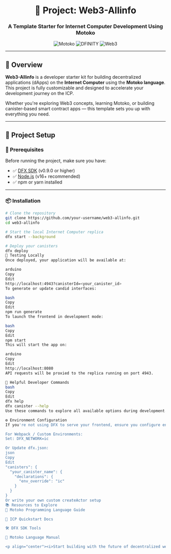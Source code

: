 <h1 align="center">🧪 Project: Web3-Allinfo</h1>
<h3 align="center">A Template Starter for Internet Computer Development Using Motoko</h3>

<p align="center">
  <img src="https://img.shields.io/badge/Framework-Motoko-orange?style=for-the-badge" alt="Motoko">
  <img src="https://img.shields.io/badge/Platform-DFINITY-informational?style=for-the-badge&logo=dfinity" alt="DFINITY">
  <img src="https://img.shields.io/badge/Web3-Enabled-blueviolet?style=for-the-badge" alt="Web3">
</p>

---

## 🚀 Overview

**Web3-Allinfo** is a developer starter kit for building decentralized applications (dApps) on the **Internet Computer** using the **Motoko language**. This project is fully customizable and designed to accelerate your development journey on the ICP.

Whether you're exploring Web3 concepts, learning Motoko, or building canister-based smart contract apps — this template sets you up with everything you need.

---

## 📂 Project Setup

### 🔧 Prerequisites

Before running the project, make sure you have:

- ✅ [DFX SDK](https://internetcomputer.org/docs/current/developer-docs/setup/install) (v0.9.0 or higher)
- ✅ [Node.js](https://nodejs.org/) (v16+ recommended)
- ✅ npm or yarn installed

---

### 📦 Installation

```bash
# Clone the repository
git clone https://github.com/your-username/web3-allinfo.git
cd web3-allinfo

# Start the local Internet Computer replica
dfx start --background

# Deploy your canisters
dfx deploy
🧪 Testing Locally
Once deployed, your application will be available at:

arduino
Copy
Edit
http://localhost:4943?canisterId=<your_canister_id>
To generate or update candid interfaces:

bash
Copy
Edit
npm run generate
To launch the frontend in development mode:

bash
Copy
Edit
npm start
This will start the app on:

arduino
Copy
Edit
http://localhost:8080
API requests will be proxied to the replica running on port 4943.

🧠 Helpful Developer Commands
bash
Copy
Edit
dfx help
dfx canister --help
Use these commands to explore all available options during development.

⚙️ Environment Configuration
If you're not using DFX to serve your frontend, ensure you configure environment variables correctly:

For Webpack / Custom Environments:
Set: DFX_NETWORK=ic

Or Update dfx.json:
json
Copy
Edit
"canisters": {
  "your_canister_name": {
    "declarations": {
      "env_override": "ic"
    }
  }
}
Or write your own custom createActor setup
📚 Resources to Explore
📘 Motoko Programming Language Guide

🧪 ICP Quickstart Docs

🛠 DFX SDK Tools

🔎 Motoko Language Manual

<p align="center"><i>Start building with the future of decentralized web. Powered by the Internet Computer.</i></p> ```